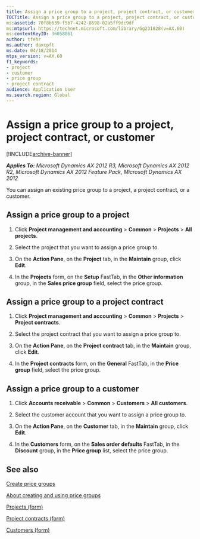 ```yaml
---
title: Assign a price group to a project, project contract, or customer
TOCTitle: Assign a price group to a project, project contract, or customer
ms:assetid: 70f8b639-f5b7-4242-8698-02a5ff9dc9df
ms:mtpsurl: https://technet.microsoft.com/library/Gg231828(v=AX.60)
ms:contentKeyID: 36058061
author: tfehr
ms.author: daxcpft
ms.date: 04/18/2014
mtps_version: v=AX.60
f1_keywords:
- project
- customer
- price group
- project contract
audience: Application User
ms.search.region: Global
---
```


# Assign a price group to a project, project contract, or customer 


[!INCLUDE[archive-banner](includes/archive-banner.md)]


_**Applies To:** Microsoft Dynamics AX 2012 R3, Microsoft Dynamics AX 2012 R2, Microsoft Dynamics AX 2012 Feature Pack, Microsoft Dynamics AX 2012_

You can assign an existing price group to a project, a project contract, or a customer.

## Assign a price group to a project

1.  Click **Project management and accounting** \> **Common** \> **Projects** \> **All projects**.

2.  Select the project that you want to assign a price group to.

3.  On the **Action Pane**, on the **Project** tab, in the **Maintain** group, click **Edit**.

4.  In the **Projects** form, on the **Setup** FastTab, in the **Other information** group, in the **Sales price group** field, select the price group.

## Assign a price group to a project contract

1.  Click **Project management and accounting** \> **Common** \> **Projects** \> **Project contracts**.

2.  Select the project contract that you want to assign a price group to.

3.  On the **Action Pane**, on the **Project contract** tab, in the **Maintain** group, click **Edit**.

4.  In the **Project contracts** form, on the **General** FastTab, in the **Price group** field, select the price group.

## Assign a price group to a customer

1.  Click **Accounts receivable** \> **Common** \> **Customers** \> **All customers**.

2.  Select the customer account that you want to assign a price group to.

3.  On the **Action Pane**, on the **Customer** tab, in the **Maintain** group, click **Edit**.

4.  In the **Customers** form, on the **Sales order defaults** FastTab, in the **Discount** group, in the **Price group** list, select the price group.

## See also

[Create price groups](create-price-groups.md)

[About creating and using price groups](about-creating-and-using-price-groups.md)

[Projects (form)](https://technet.microsoft.com/library/aa585245\(v=ax.60\))

[Project contracts (form)](https://technet.microsoft.com/library/aa586038\(v=ax.60\))

[Customers (form)](https://technet.microsoft.com/library/aa590606\(v=ax.60\))

  



